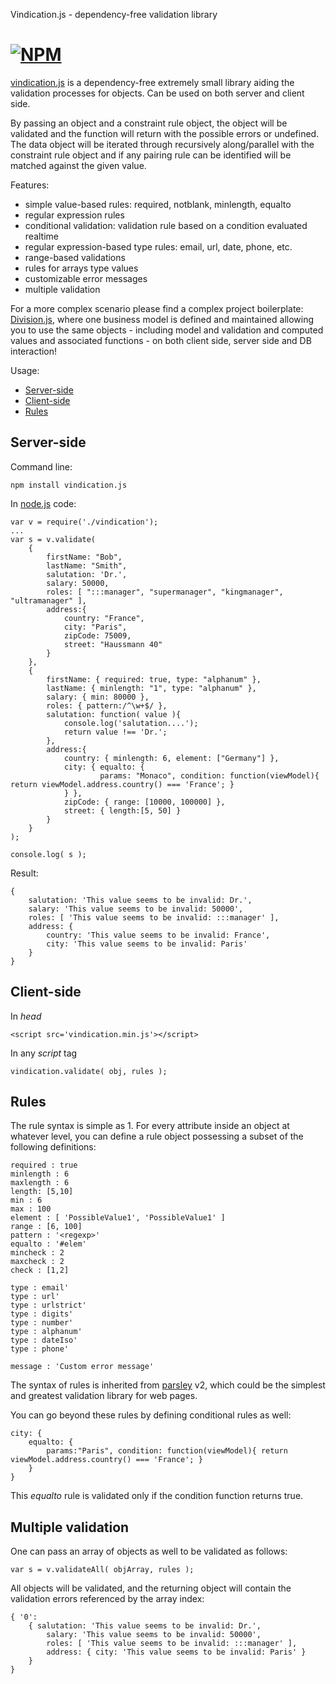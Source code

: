 Vindication.js - dependency-free validation library

[![NPM](https://nodei.co/npm/vindication.js.png)](https://nodei.co/npm/vindication.js/)
========

[vindication.js](https://github.com/imrefazekas/vindication.js) is a dependency-free extremely small library aiding the validation processes for objects. Can be used on both server and client side.

By passing an object and a constraint rule object, the object will be validated and the function will return with the possible errors or undefined.
The data object will be iterated through recursively along/parallel with the constraint rule object and if any pairing rule can be identified will be matched against the given value.

Features:

- simple value-based rules: required, notblank, minlength, equalto
- regular expression rules
- conditional validation: validation rule based on a condition evaluated realtime
- regular expression-based type rules: email, url, date, phone, etc.
- range-based validations
- rules for arrays type values
- customizable error messages
- multiple validation


For a more complex scenario please find a complex project boilerplate: [Division.js](https://github.com/imrefazekas/division.js), where one business model is defined and maintained allowing you to use the same objects - including model and validation and computed values and associated functions - on both client side, server side and DB interaction!


Usage:

- [Server-side](#server-side)
- [Client-side](#client-side)
- [Rules](#rules)


## Server-side

Command line:

	npm install vindication.js

In [node.js](www.nodejs.org) code:

	var v = require('./vindication');
	...
	var s = v.validate(
		{
			firstName: "Bob",
			lastName: "Smith",
			salutation: 'Dr.',
			salary: 50000,
			roles: [ ":::manager", "supermanager", "kingmanager", "ultramanager" ],
			address:{
				country: "France",
				city: "Paris",
				zipCode: 75009,
				street: "Haussmann 40"
			}
		},
		{
			firstName: { required: true, type: "alphanum" },
			lastName: { minlength: "1", type: "alphanum" },
			salary: { min: 80000 },
			roles: { pattern:/^\w+$/ },
			salutation: function( value ){
				console.log('salutation....');
				return value !== 'Dr.';
			},
			address:{
				country: { minlength: 6, element: ["Germany"] },
				city: { equalto: {
						params: "Monaco", condition: function(viewModel){ return viewModel.address.country() === 'France'; }
				} },
				zipCode: { range: [10000, 100000] },
				street: { length:[5, 50] }
			}
		}
	);

	console.log( s );

Result:

	{
		salutation: 'This value seems to be invalid: Dr.',
		salary: 'This value seems to be invalid: 50000',
		roles: [ 'This value seems to be invalid: :::manager' ],
		address: {
			country: 'This value seems to be invalid: France',
			city: 'This value seems to be invalid: Paris'
		}
	}


## Client-side

In _head_

	<script src='vindication.min.js'></script>

In any _script_ tag

	vindication.validate( obj, rules );


## Rules

The rule syntax is simple as 1. For every attribute inside an object at whatever level, you can define a rule object possessing a subset of the following definitions:

	required : true
	minlength : 6
	maxlength : 6
	length: [5,10]
	min : 6
	max : 100
	element : [ 'PossibleValue1', 'PossibleValue1' ]
	range : [6, 100]
	pattern : '<regexp>'
	equalto : '#elem'
	mincheck : 2
	maxcheck : 2
	check : [1,2]

	type : email'
	type : url'
	type : urlstrict'
	type : digits'
	type : number'
	type : alphanum'
	type : dateIso'
	type : phone'

	message : 'Custom error message'

The syntax of rules is inherited from [parsley](http://parsleyjs.org) v2, which could be the simplest and greatest validation library for web pages.

You can go beyond these rules by defining conditional rules as well:

	city: {
		equalto: {
			params:"Paris", condition: function(viewModel){ return viewModel.address.country() === 'France'; }
		}
	}

This _equalto_ rule is validated only if the condition function returns true.


## Multiple  validation

One can pass an array of objects as well to be validated as follows:

	var s = v.validateAll( objArray, rules );

All objects will be validated, and the returning object will contain the validation errors referenced by the array index:

	{ '0':
		{ salutation: 'This value seems to be invalid: Dr.',
			salary: 'This value seems to be invalid: 50000',
			roles: [ 'This value seems to be invalid: :::manager' ],
			address: { city: 'This value seems to be invalid: Paris' }
		}
	}
